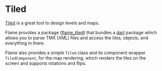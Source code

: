 # Tiled

[Tiled](https://www.mapeditor.org/) is a great tool to design levels and maps.

Flame provides a package ([flame_tiled](https://github.com/flame-engine/flame_tiled)) that
bundles a [dart](https://pub.dev/packages/tiled) package which
 allows you to parse TMX (XML) files and access the tiles, objects, and everything in there.

Flame also provides a simple `Tiled` class and its component wrapper `TiledComponent`, for the map
rendering, which renders the tiles on the screen and supports rotations and flips.
